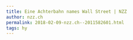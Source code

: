 ```yaml
---
title: Eine Achterbahn names Wall Street | NZZ
author: nzz.ch
permalink: 2018-02-09-nzz.ch--2011582601.html
tags: hy
---
```


